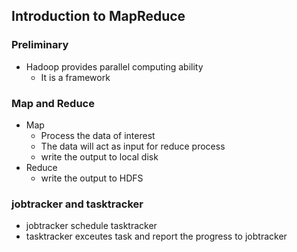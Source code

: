 ## Introduction to MapReduce

### Preliminary
- Hadoop provides parallel computing ability
  - It is a framework
  
### Map and Reduce
- Map
  - Process the data of interest
  - The data will act as input for reduce process
  - write the output to local disk
- Reduce
  - write the output to HDFS

### jobtracker and tasktracker
- jobtracker schedule tasktracker 
- tasktracker exceutes task and report the progress to jobtracker
